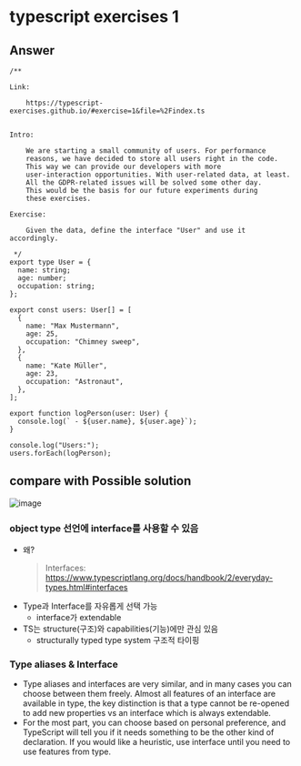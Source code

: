 # typescript exercises 1

## Answer

```tsx
/** 

Link:

    https://typescript-exercises.github.io/#exercise=1&file=%2Findex.ts


Intro:

    We are starting a small community of users. For performance
    reasons, we have decided to store all users right in the code.
    This way we can provide our developers with more
    user-interaction opportunities. With user-related data, at least.
    All the GDPR-related issues will be solved some other day.
    This would be the basis for our future experiments during
    these exercises.

Exercise:

    Given the data, define the interface "User" and use it accordingly.

 */
export type User = {
  name: string;
  age: number;
  occupation: string;
};

export const users: User[] = [
  {
    name: "Max Mustermann",
    age: 25,
    occupation: "Chimney sweep",
  },
  {
    name: "Kate Müller",
    age: 23,
    occupation: "Astronaut",
  },
];

export function logPerson(user: User) {
  console.log(` - ${user.name}, ${user.age}`);
}

console.log("Users:");
users.forEach(logPerson);
```

## compare with Possible solution

![image](https://github.com/dusunax/javascript/assets/94776135/5b1e5ca8-3bdf-4d23-adf9-b0b4aa02ab97)

### object type 선언에 interface를 사용할 수 있음

- 왜?
  > Interfaces: https://www.typescriptlang.org/docs/handbook/2/everyday-types.html#interfaces
- Type과 Interface를 자유롭게 선택 가능
  - interface가 extendable
- TS는 structure(구조)와 capabilities(기능)에만 관심 있음
  - structurally typed type system 구조적 타이핑

### Type aliases & Interface

- Type aliases and interfaces are very similar, and in many cases you can choose between them freely. Almost all features of an interface are available in type, the key distinction is that a type cannot be re-opened to add new properties vs an interface which is always extendable.
- For the most part, you can choose based on personal preference, and TypeScript will tell you if it needs something to be the other kind of declaration. If you would like a heuristic, use interface until you need to use features from type.
